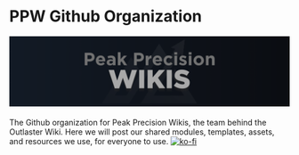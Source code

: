# PPW Github Organization
![org logo](https://github.com/PeakPrecisionWikis/.github/blob/main/ppw_Wordmark2.png)
<br><br>
The Github organization for Peak Precision Wikis, the team behind the Outlaster Wiki. Here we will post our shared modules, templates, assets, and resources we use, for everyone to use.
[![ko-fi](https://ko-fi.com/img/githubbutton_sm.svg)](https://ko-fi.com/Q5Q41ENM57)
